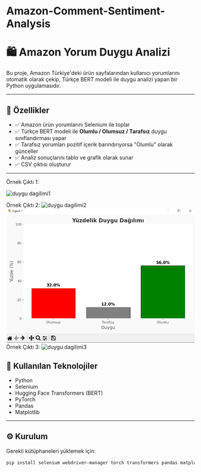 # Amazon-Comment-Sentiment-Analysis

# 🛍️ Amazon Yorum Duygu Analizi

Bu proje, Amazon Türkiye'deki ürün sayfalarından kullanıcı yorumlarını otomatik olarak çekip, Türkçe BERT modeli ile duygu analizi yapan bir Python uygulamasıdır.

---

## 🚀 Özellikler

- ✅ Amazon ürün yorumlarını Selenium ile toplar  
- ✅ Türkçe BERT modeli ile **Olumlu / Olumsuz / Tarafsız** duygu sınıflandırması yapar  
- ✅ Tarafsız yorumları pozitif içerik barındırıyorsa "Olumlu" olarak günceller  
- ✅ Analiz sonuçlarını tablo ve grafik olarak sunar  
- ✅ CSV çıktısı oluşturur

---

Örnek Çıktı 1:

![duygu dagilimi1](https://github.com/user-attachments/assets/27af9da7-4165-4202-b6c2-2ad6be19bdc3)



Örnek Çıktı 2:
![duygu dagilimi2](https://github.com/user-attachments/assets/acebfb67-abb5-4591-9ea4-9e4f873e1026)
![alt text](duygudagilimi2.png)
Örnek Çıktı 3:
![duygu dagilimi3](https://github.com/user-attachments/assets/aef00bec-fa37-40ad-b366-55e5850a7a38)


## 🧰 Kullanılan Teknolojiler

- Python  
- Selenium  
- Hugging Face Transformers (BERT)  
- PyTorch  
- Pandas  
- Matplotlib

---

## ⚙️ Kurulum

Gerekli kütüphaneleri yüklemek için:

```bash
pip install selenium webdriver-manager torch transformers pandas matplotlib




